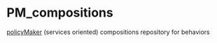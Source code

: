 PM_compositions
===========

[policyMaker](https://github.com/druidops/policyMaker) (services oriented) compositions repository for behaviors

